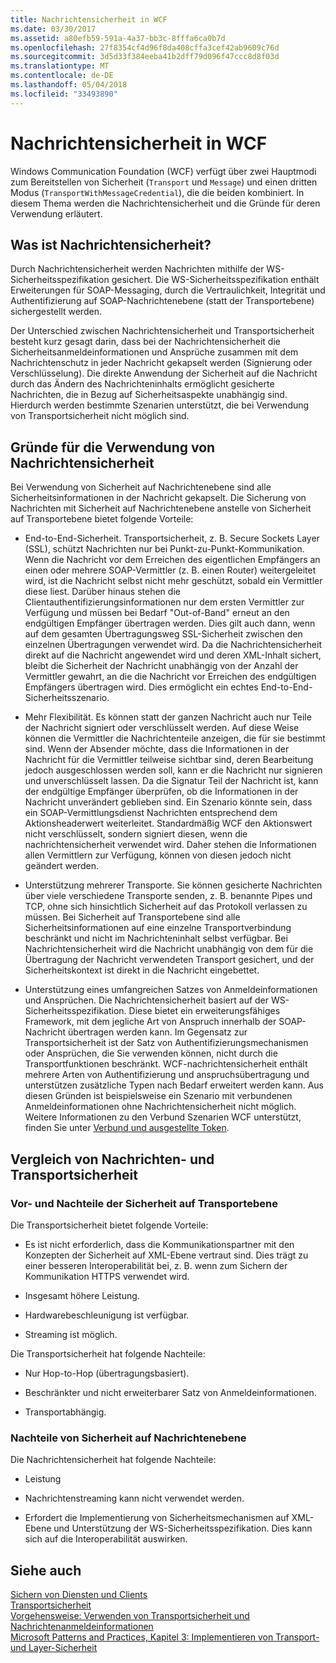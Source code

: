 ```yaml
---
title: Nachrichtensicherheit in WCF
ms.date: 03/30/2017
ms.assetid: a80efb59-591a-4a37-bb3c-8fffa6ca0b7d
ms.openlocfilehash: 27f8354cf4d96f8da408cffa3cef42ab9609c76d
ms.sourcegitcommit: 3d5d33f384eeba41b2dff79d096f47ccc8d8f03d
ms.translationtype: MT
ms.contentlocale: de-DE
ms.lasthandoff: 05/04/2018
ms.locfileid: "33493890"
---
```

# <a name="message-security-in-wcf"></a>Nachrichtensicherheit in WCF
Windows Communication Foundation (WCF) verfügt über zwei Hauptmodi zum Bereitstellen von Sicherheit (`Transport` und `Message`) und einen dritten Modus (`TransportWithMessageCredential`), die die beiden kombiniert. In diesem Thema werden die Nachrichtensicherheit und die Gründe für deren Verwendung erläutert.  
  
## <a name="what-is-message-security"></a>Was ist Nachrichtensicherheit?  
 Durch Nachrichtensicherheit werden Nachrichten mithilfe der WS-Sicherheitsspezifikation gesichert. Die WS-Sicherheitsspezifikation enthält Erweiterungen für SOAP-Messaging, durch die Vertraulichkeit, Integrität und Authentifizierung auf SOAP-Nachrichtenebene (statt der Transportebene) sichergestellt werden.  
  
 Der Unterschied zwischen Nachrichtensicherheit und Transportsicherheit besteht kurz gesagt darin, dass bei der Nachrichtensicherheit die Sicherheitsanmeldeinformationen und Ansprüche zusammen mit dem Nachrichtenschutz in jeder Nachricht gekapselt werden (Signierung oder Verschlüsselung). Die direkte Anwendung der Sicherheit auf die Nachricht durch das Ändern des Nachrichteninhalts ermöglicht gesicherte Nachrichten, die in Bezug auf Sicherheitsaspekte unabhängig sind. Hierdurch werden bestimmte Szenarien unterstützt, die bei Verwendung von Transportsicherheit nicht möglich sind.  
  
## <a name="reasons-to-use-message-security"></a>Gründe für die Verwendung von Nachrichtensicherheit  
 Bei Verwendung von Sicherheit auf Nachrichtenebene sind alle Sicherheitsinformationen in der Nachricht gekapselt. Die Sicherung von Nachrichten mit Sicherheit auf Nachrichtenebene anstelle von Sicherheit auf Transportebene bietet folgende Vorteile:  
  
-   End-to-End-Sicherheit. Transportsicherheit, z. B. Secure Sockets Layer (SSL), schützt Nachrichten nur bei Punkt-zu-Punkt-Kommunikation. Wenn die Nachricht vor dem Erreichen des eigentlichen Empfängers an einen oder mehrere SOAP-Vermittler (z. B. einen Router) weitergeleitet wird, ist die Nachricht selbst nicht mehr geschützt, sobald ein Vermittler diese liest. Darüber hinaus stehen die Clientauthentifizierungsinformationen nur dem ersten Vermittler zur Verfügung und müssen bei Bedarf "Out-of-Band" erneut an den endgültigen Empfänger übertragen werden. Dies gilt auch dann, wenn auf dem gesamten Übertragungsweg SSL-Sicherheit zwischen den einzelnen Übertragungen verwendet wird. Da die Nachrichtensicherheit direkt auf die Nachricht angewendet wird und deren XML-Inhalt sichert, bleibt die Sicherheit der Nachricht unabhängig von der Anzahl der Vermittler gewahrt, an die die Nachricht vor Erreichen des endgültigen Empfängers übertragen wird. Dies ermöglicht ein echtes End-to-End-Sicherheitsszenario.  
  
-   Mehr Flexibilität. Es können statt der ganzen Nachricht auch nur Teile der Nachricht signiert oder verschlüsselt werden. Auf diese Weise können die Vermittler die Nachrichtenteile anzeigen, die für sie bestimmt sind. Wenn der Absender möchte, dass die Informationen in der Nachricht für die Vermittler teilweise sichtbar sind, deren Bearbeitung jedoch ausgeschlossen werden soll, kann er die Nachricht nur signieren und unverschlüsselt lassen. Da die Signatur Teil der Nachricht ist, kann der endgültige Empfänger überprüfen, ob die Informationen in der Nachricht unverändert geblieben sind. Ein Szenario könnte sein, dass ein SOAP-Vermittlungsdienst Nachrichten entsprechend dem Aktionsheaderwert weiterleitet. Standardmäßig WCF den Aktionswert nicht verschlüsselt, sondern signiert diesen, wenn die nachrichtensicherheit verwendet wird. Daher stehen die Informationen allen Vermittlern zur Verfügung, können von diesen jedoch nicht geändert werden.  
  
-   Unterstützung mehrerer Transporte. Sie können gesicherte Nachrichten über viele verschiedene Transporte senden, z. B. benannte Pipes und TCP, ohne sich hinsichtlich Sicherheit auf das Protokoll verlassen zu müssen. Bei Sicherheit auf Transportebene sind alle Sicherheitsinformationen auf eine einzelne Transportverbindung beschränkt und nicht im Nachrichteninhalt selbst verfügbar. Bei Nachrichtensicherheit wird die Nachricht unabhängig von dem für die Übertragung der Nachricht verwendeten Transport gesichert, und der Sicherheitskontext ist direkt in die Nachricht eingebettet.  
  
-   Unterstützung eines umfangreichen Satzes von Anmeldeinformationen und Ansprüchen. Die Nachrichtensicherheit basiert auf der WS-Sicherheitsspezifikation. Diese bietet ein erweiterungsfähiges Framework, mit dem jegliche Art von Anspruch innerhalb der SOAP-Nachricht übertragen werden kann. Im Gegensatz zur Transportsicherheit ist der Satz von Authentifizierungsmechanismen oder Ansprüchen, die Sie verwenden können, nicht durch die Transportfunktionen beschränkt. WCF-nachrichtensicherheit enthält mehrere Arten von Authentifizierung und anspruchsübertragung und unterstützen zusätzliche Typen nach Bedarf erweitert werden kann. Aus diesen Gründen ist beispielsweise ein Szenario mit verbundenen Anmeldeinformationen ohne Nachrichtensicherheit nicht möglich. Weitere Informationen zu den Verbund Szenarien WCF unterstützt, finden Sie unter [Verbund und ausgestellte Token](../../../../docs/framework/wcf/feature-details/federation-and-issued-tokens.md).  
  
## <a name="how-message-and-transport-security-compare"></a>Vergleich von Nachrichten- und Transportsicherheit  
  
### <a name="pros-and-cons-of-transport-level-security"></a>Vor- und Nachteile der Sicherheit auf Transportebene  
 Die Transportsicherheit bietet folgende Vorteile:  
  
-   Es ist nicht erforderlich, dass die Kommunikationspartner mit den Konzepten der Sicherheit auf XML-Ebene vertraut sind. Dies trägt zu einer besseren Interoperabilität bei, z. B. wenn zum Sichern der Kommunikation HTTPS verwendet wird.  
  
-   Insgesamt höhere Leistung.  
  
-   Hardwarebeschleunigung ist verfügbar.  
  
-   Streaming ist möglich.  
  
 Die Transportsicherheit hat folgende Nachteile:  
  
-   Nur Hop-to-Hop (übertragungsbasiert).  
  
-   Beschränkter und nicht erweiterbarer Satz von Anmeldeinformationen.  
  
-   Transportabhängig.  
  
### <a name="disadvantages-of-message-level-security"></a>Nachteile von Sicherheit auf Nachrichtenebene  
 Die Nachrichtensicherheit hat folgende Nachteile:  
  
-   Leistung  
  
-   Nachrichtenstreaming kann nicht verwendet werden.  
  
-   Erfordert die Implementierung von Sicherheitsmechanismen auf XML-Ebene und Unterstützung der WS-Sicherheitsspezifikation. Dies kann sich auf die Interoperabilität auswirken.  
  
## <a name="see-also"></a>Siehe auch  
 [Sichern von Diensten und Clients](../../../../docs/framework/wcf/feature-details/securing-services-and-clients.md)  
 [Transportsicherheit](../../../../docs/framework/wcf/feature-details/transport-security.md)  
 [Vorgehensweise: Verwenden von Transportsicherheit und Nachrichtenanmeldeinformationen](../../../../docs/framework/wcf/feature-details/how-to-use-transport-security-and-message-credentials.md)  
 [Microsoft Patterns and Practices, Kapitel 3: Implementieren von Transport- und Layer-Sicherheit](http://go.microsoft.com/fwlink/?LinkId=88897)
